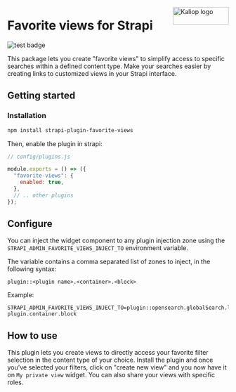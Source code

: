<a href="https://www.kaliop.com/"><img align="right" alt="Kaliop logo" width="127" height="40" src="https://www.kaliop.com/app/uploads/2021/05/logo-Kaliop-2021.svg"></a>

# Favorite views for Strapi

![test badge](https://github.com/kaliop/strapi-plugin-favorite-views/actions/workflows/test.yml/badge.svg?branch=main)

This package lets you create "favorite views" to simplify access to specific searches within a defined content type.
Make your searches easier by creating links to customized views in your Strapi interface.

## Getting started

### Installation

```bash
npm install strapi-plugin-favorite-views
```

Then, enable the plugin in strapi:

```js
// config/plugins.js

module.exports = () => ({
  "favorite-views": {
    enabled: true,
  },
  // .. other plugins
});
```

## Configure

You can inject the widget component to any plugin injection zone using the `STRAPI_ADMIN_FAVORITE_VIEWS_INJECT_TO` environment variable.

The variable contains a comma separated list of zones to inject, in the following syntax:

`plugin::<plugin name>.<container>.<block>`

Example:

```
STRAPI_ADMIN_FAVORITE_VIEWS_INJECT_TO=plugin::opensearch.globalSearch.listView,plugin::another-plugin.container.block
```

## How to use

This plugin lets you create views to directly access your favorite filter selection in the content type of your choice.
Install the plugin and once you've selected your filters, click on "create new view" and you now have it on `My private view` widget.
You can also share your views with specific roles.
